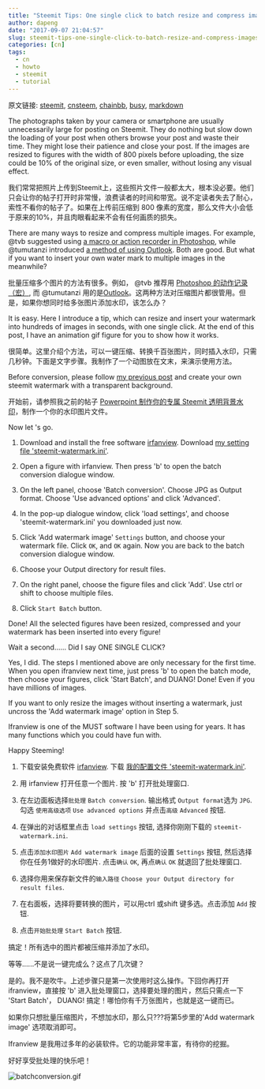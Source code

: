 ```yaml
---
title: "Steemit Tips: One single click to batch resize and compress images, and insert your watermark 一键批量压缩多张图片和批量插入水印"
author: dapeng
date: "2017-09-07 21:04:57"
slug: steemit-tips-one-single-click-to-batch-resize-and-compress-images-and-insert-your-watermark
categories: [cn]
tags: 
  - cn
  - howto
  - steemit
  - tutorial
---
```


原文链接: [steemit](https://steemit.com/cn/@dapeng/steemit-tips-one-single-click-to-batch-resize-and-compress-images-and-insert-your-watermark), [cnsteem](https://cnsteem.com/cn/@dapeng/steemit-tips-one-single-click-to-batch-resize-and-compress-images-and-insert-your-watermark), [chainbb](https://chainbb.com/cn/@dapeng/steemit-tips-one-single-click-to-batch-resize-and-compress-images-and-insert-your-watermark), [busy](https://busy.org/cn/@dapeng/steemit-tips-one-single-click-to-batch-resize-and-compress-images-and-insert-your-watermark), [markdown](https://raw.githubusercontent.com/pzhaonet/steem_mirror/master/content/post/steemit-tips-one-single-click-to-batch-resize-and-compress-images-and-insert-your-watermark.md)

The photographs taken by your camera or smartphone are usually unnecessarily large for posting on Steemit. They do nothing but slow down the loading of your post when others browse your post and waste their time. They might lose their patience and close your post. If the images are resized to figures with the width of 800 pixels before uploading, the size could be 10% of the original size, or even smaller, without losing any visual effect.


我们常常把照片上传到Steemit上，这些照片文件一般都太大，根本没必要。他们只会让你的帖子打开时非常慢，浪费读者的时间和带宽。说不定读者失去了耐心，索性不看你的帖子了。如果在上传前压缩到 800 像素的宽度，那么文件大小会低于原来的10%，并且肉眼看起来不会有任何画质的损失。


There are many ways to resize and compress multiple images. For example, @tvb suggested using [a macro or action recorder in Photoshop](https://steemit.com/cn/@tvb/ps), while @tumutanzi introduced [a method of using Outlook](https://steemit.com/cn/@tumutanzi/tutorial-resize-pictures-in-batch-using-windows-outlook-steemit). Both are good. But what if you want to insert your own water mark to multiple images in the meanwhile?


批量压缩多个图片的方法有很多。例如， @tvb 推荐用 [Photoshop 的动作记录（宏）](https://steemit.com/cn/@tvb/ps), 而 @tumutanzi 用的是[Outlook](https://steemit.com/cn/@tumutanzi/tutorial-resize-pictures-in-batch-using-windows-outlook-steemit)。这两种方法对压缩图片都很管用。但是，如果你想同时给多张图片添加水印，该怎么办？


It is easy. Here I introduce a tip, which can resize and insert your watermark into hundreds of images in seconds, with one single click. At the end of this post, I have an animation gif figure for you to show how it works.


很简单。这里介绍个方法，可以一键压缩、转换千百张图片，同时插入水印，只需几秒钟。下面是文字步骤。我制作了一个动图放在文末，来演示使用方法。


Before conversion, please follow [my previous post](https://steemit.com/cn/@dapeng/steemit-tips-create-your-steemit-watermark-using-powerpoint-steemit) and create your own steemit watermark with a transparent background. 


开始前，请参照我之前的帖子 [ Powerpoint 制作你的专属 Steemit 透明背景水印](https://steemit.com/cn/@dapeng/steemit-tips-create-your-steemit-watermark-using-powerpoint-steemit)，制作一个你的水印图片文件。


Now let 's go.


1. Download and install the free software [irfanview](http://www.irfanview.com/). Download [my setting file 'steemit-watermark.ini'](https://raw.githubusercontent.com/pzhaonet/steemit/master/template/steemit-watermark.ini).

2. Open a figure with irfanview. Then press 'b' to open the batch conversion dialogue window.

3. On the left panel, choose 'Batch conversion'.  Choose JPG as Output format. Choose 'Use advanced options' and click 'Advanced'.

4. In the pop-up dialogue window, click 'load settings', and choose 'steemit-watermark.ini' you downloaded just now.

5. Click 'Add watermark image' `Settings` button, and choose your watermark file. Click `OK`, and `OK` again. Now you are back to the batch conversion dialogue window.

6. Choose your Output directory for result files.

7. On the right panel, choose the figure files and click 'Add'. Use ctrl or shift to choose multiple files.

8. Click `Start Batch` button.


Done! All the selected figures have been resized, compressed and your watermark has been inserted into every figure!


Wait a second...... Did I say ONE SINGLE CLICK?


Yes, I did. The steps I mentioned above are only necessary for the first time. When you open ifranview next time, just press 'b' to open the batch mode, then choose your figures, click 'Start Batch', and DUANG! Done! Even if you have millions of images.


If you want to only resize the images without inserting a watermark, just uncross the 'Add watermark image' option in Step 5.


Ifranview is one of the MUST software I have been using for years. It has many functions which you could have fun with.


Happy Steeming!



1. 下载安装免费软件 [irfanview](http://www.irfanview.com/). 下载 [我的配置文件 'steemit-watermark.ini'](https://raw.githubusercontent.com/pzhaonet/steemit/master/template/steemit-watermark.ini).

2. 用 irfanview 打开任意一个图片. 按 'b' 打开批处理窗口.

3. 在左边面板选择`批处理` `Batch conversion`. 输出格式 `Output format`选为 `JPG`. 勾选 `使用高级选项` `Use advanced options` 并点击`高级` `Advanced` 按钮.

4. 在弹出的对话框里点击 `load settings` 按钮,  选择你刚刚下载的 `steemit-watermark.ini`.

5. 点击`添加水印图片` `Add watermark image` 后面的设置 `Settings` 按钮, 然后选择你在任务1做好的水印图片. 点击`确认` `OK`, 再点`确认` `OK` 就退回了批处理窗口.

6. 选择你用来保存新文件的`输入路径` `Choose your Output directory for result files`.

7. 在右面板，选择将要转换的图片，可以用ctrl 或shift 键多选。点击添加 `Add` 按钮.

8. 点击`开始批处理` `Start Batch` 按钮.


搞定！所有选中的图片都被压缩并添加了水印。


等等......不是说一键完成么？这点了几次键？


是的。我不是吹牛。上述步骤只是第一次使用时这么操作。下回你再打开 ifranview，直接按 'b' 进入批处理窗口，选择要处理的图片，然后只需点一下 'Start Batch'， DUANG! 搞定！哪怕你有千万张图片，也就是这一键而已。


如果你只想批量压缩图片，不想加水印，那么只???将第5步里的'Add watermark image' 选项取消即可。


Ifranview 是我用过多年的必装软件。它的功能非常丰富，有待你的挖掘。


好好享受批处理的快乐吧！


![batchconversion.gif](https://steemitimages.com/DQmZfB3ufNEs5b4iPTsVcvQWpTZNuwmN2tTcE4vu35qeEqE/batchconversion.gif)
